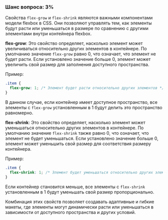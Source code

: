 ### Шанс вопроса: 3%

Свойства `flex-grow` и `flex-shrink` являются важными компонентами модели flexbox в CSS. Они позволяют управлять тем, как элементы будут расти или уменьшаться в размере по сравнению с другими элементами внутри контейнера flexbox.

**flex-grow**: Это свойство определяет, насколько элемент может увеличиваться относительно других элементов в контейнере. По умолчанию значение `flex-grow` равно 0, что означает, что элемент не будет расти. Если установлено значение больше 0, элемент может увеличить свой размер для заполнения доступного пространства.

Пример:
```css
.item {
  flex-grow: 1; /* Элемент будет расти относительно других элементов */
}
```
В данном случае, если контейнер имеет доступное пространство, все элементы с `flex-grow` установленным в 1 будут делить это пространство равномерно.

**flex-shrink**: Это свойство определяет, насколько элемент может уменьшаться относительно других элементов в контейнере. По умолчанию значение `flex-shrink` также равно 0, что означает, что элемент не будет уменьшаться. Если установлено значение больше 0, элемент может уменьшить свой размер для соответствия размеру контейнера.

Пример:
```css
.item {
  flex-shrink: 1; /* Элемент будет уменьшаться относительно других элементов */
}
```
Если контейнер становится меньше, все элементы с `flex-shrink` установленным в 1 будут уменьшать свой размер пропорционально.

Комбинация этих свойств позволяет создавать адаптивные и гибкие макеты, где элементы могут динамически расти или уменьшаться в зависимости от доступного пространства и других условий.